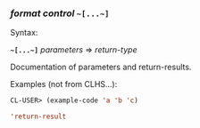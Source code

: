 ### <em>format control</em> <strong>`~[...~]`</strong>

Syntax:

<strong>`~[...~]`</strong> <em>parameters</em> => <em>return-type</em>

Documentation of parameters and return-results.

Examples (not from CLHS...):

```lisp
CL-USER> (example-code 'a 'b 'c)

'return-result
```
